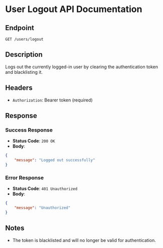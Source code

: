 # User Logout API Documentation

## Endpoint
`GET /users/logout`

## Description
Logs out the currently logged-in user by clearing the authentication token and blacklisting it.

## Headers
- `Authorization`: Bearer token (required)

## Response
### Success Response
- **Status Code**: `200 OK`
- **Body**:
```json
{
    "message": "Logged out successfully"
}
```

### Error Response
- **Status Code**: `401 Unauthorized`
- **Body**:
```json
{
    "message": "Unauthorized"
}
```

## Notes
- The token is blacklisted and will no longer be valid for authentication.
